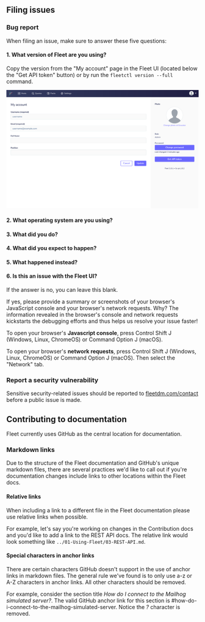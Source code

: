 ## Filing issues

### Bug report

When filing an issue, make sure to answer these five questions:

#### 1. What version of Fleet are you using? 

Copy the version from the "My account" page in the Fleet UI (located below the "Get API token" button) or by run the `fleetctl version --full` command.

![My account page](./docs/images/my-account-page.png)

#### 2. What operating system are you using?

#### 3. What did you do?

#### 4. What did you expect to happen?

#### 5. What happened instead?

#### 6. Is this an issue with the Fleet UI?

If the answer is no, you can leave this blank.

If yes, please provide a summary or screenshots of your browser's JavaScript console and your browser's network requests. Why? The information revealed in the browser's console and network requests kickstarts the debugging efforts and thus helps us resolve your issue faster!

To open your browser's **Javascript console**, press Control Shift J (Windows, Linux, ChromeOS) or Command Option J (macOS).

To open your browser's **network requests**, press Control Shift J (Windows, Linux, ChromeOS) or Command Option J (macOS). Then select the "Network" tab.


### Report a security vulnerability

Sensitive security-related issues should be reported to
[fleetdm.com/contact](https://fleetdm.com/contact) before a public issue is made.

## Contributing to documentation

Fleet currently uses GitHub as the central location for documentation.

### Markdown links

Due to the structure of the Fleet documentation and GitHub's unique markdown files, there are several practices we'd like to call out if you're documentation changes include links to other locations within the Fleet docs. 

#### Relative links

When including a link to a different file in the Fleet documentation please use relative links when possible. 

For example, let's say you're working on changes in the Contribution docs and you'd like to add a link to the REST API docs. The relative link would look something like `../01-Using-Fleet/03-REST-API.md`.

#### Special characters in anchor links

There are certain characters GitHub doesn't support in the use of anchor links in markdown files. The general rule we've found is to only use a-z or A-Z characters in anchor links. All other characters should be removed.

For example, consider the section title *How do I connect to the Mailhog simulated server?*. The valid GitHub anchor link for this section is #how-do-i-connect-to-the-mailhog-simulated-server. Notice the *?* character is removed.
